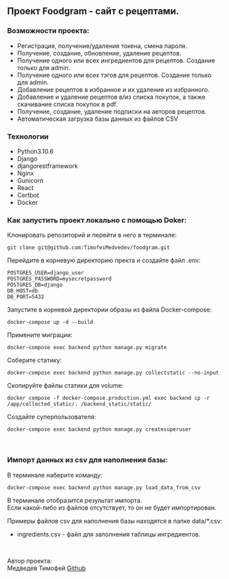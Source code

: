 ## Проект Foodgram - сайт с рецептами.


### Возможности проекта:
- Регистрация, получение/удаления токена, смена пароля.
- Получение, создание, обновление, удаление рецептов.
- Получение одного или всех ингредиентов для рецептов. Создание только для admin.
- Получение одного или всех тэгов для рецептов. Создание только для admin.
- Добавление рецептов в избранное и их удаление из избранного.
- Добавление и удаление рецептов в/из списка покупок, а также скачивание списка покупок в pdf.
- Получение, создание, удаление подписки на авторов рецептов.
- Автоматическая загрузка базы данных из файлов CSV


### Технологии
- Python3.10.6
- Django
- djangorestframework
- Nginx
- Gunicorn
- React
- Certbot
- Docker


### Как запустить проект локально с помощью Doker:

Клонировать репозиторий и перейти в него в терминале:

```
git clone git@github.com:TimofeiMedvedev/foodgram.git
```

Перейдите в корневую директорию пректа и создайте файл .env:

```
POSTGRES_USER=django_user
POSTGRES_PASSWORD=mysecretpassword
POSTGRES_DB=django
DB_HOST=db
DB_PORT=5432
```

Запустите в корневой директории образы из файла Docker-compose:
```
docker-compose up -d --build
```

Примените миграции:

```
docker-compose exec backend python manage.py migrate
```

Соберите статику:

```
docker-compose exec backend python manage.py collectstatic --no-input
```

Скопируйте файлы статики для volume:

```
docker compose -f docker-compose.production.yml exec backend cp -r /app/collected_static/. /backend_static/static/ 
```

Создайте суперпользователя:

```
docker-compose exec backend python manage.py createsuperuser
```

<br>

### Импорт данных из csv для наполнения базы:

В терминале наберите команду:

```
docker-compose exec backend python manage.py load_data_from_csv
```

В терминале отобразится результат импорта.<br>
Если какой-либо из файлов отсутствует, то он не будет импортирован.

Примеры файлов csv для наполнения базы находятся в папке data/*.csv:
- ingredients.csv - файл для заполнения таблицы ингредиентов.
<br>

Автор проекта:
<br>
Медведев Тимофей [Github](https://github.com/TimofeiMedvedev)

